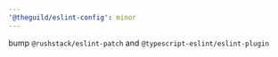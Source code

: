 ```yaml
---
'@theguild/eslint-config': minor
---
```


bump `@rushstack/eslint-patch` and `@typescript-eslint/eslint-plugin`
